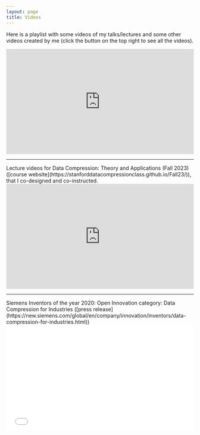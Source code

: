 ```yaml
---
layout: page
title: Videos
---
```

<style>
    .youtube-videos {
        position: relative;
        padding-bottom: 56%; // This is the aspect ratio
        height: 0;
        overflow: hidden;
    }
    .youtube-videos iframe {
        position: absolute;
        top: 0;
        left: 0;
        width: 100% !important;
        height: 100% !important;
    }
</style>

Here is a playlist with some videos of my talks/lectures and some other videos created by me (click the button on the top right to see all the videos).  

<div class="youtube-videos">
<iframe width="560" height="315" src="https://www.youtube.com/embed?listType=playlist&list=PL6Rs8t6pKeRszVXCOxv2ibE9c2QayxxRZ" frameborder="0" allow="autoplay; encrypted-media" allowfullscreen></iframe>
</div>
<hr>
Lecture videos for Data Compression: Theory and Applications (Fall 2023) ([course website](https://stanforddatacompressionclass.github.io/Fall23/)), that I co-designed and co-instructed.

<div class="youtube-videos">
<iframe width="560" height="315" src="https://www.youtube.com/embed/videoseries?si=y0tJiWindMzewybl&amp;list=PLoROMvodv4rPj4uhbgUAaEKwNNak8xgkz" title="YouTube video player" frameborder="0" allow="accelerometer; autoplay; clipboard-write; encrypted-media; gyroscope; picture-in-picture; web-share" referrerpolicy="strict-origin-when-cross-origin" allowfullscreen></iframe>
</div>
<hr>
Siemens Inventors of the year 2020: Open Innovation category: Data Compression for Industries ([press release](https://new.siemens.com/global/en/company/innovation/inventors/data-compression-for-industries.html))

<div class="youtube-videos">
<iframe width="560" height="315" src='//players.brightcove.net/1813624294001/VMi7Ptd8P_default/index.html?videoId=6213595130001' allowfullscreen frameborder=0></iframe>
</div>